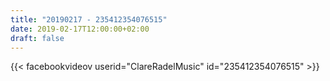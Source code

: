 ```yaml
---
title: "20190217 - 235412354076515"
date: 2019-02-17T12:00:00+02:00
draft: false
---
```


{{< facebookvideov userid="ClareRadelMusic" id="235412354076515" >}}
